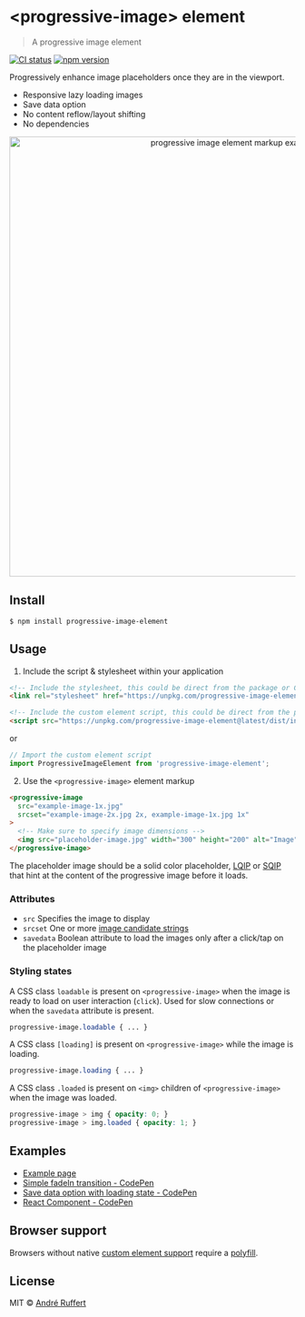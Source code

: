 # &lt;progressive-image&gt; element

> A progressive image element

[![CI status](https://github.com/andreruffert/progressive-image-element/workflows/CI/badge.svg)](https://github.com/andreruffert/progressive-image-element/actions?workflow=CI)
[![npm version](https://img.shields.io/npm/v/progressive-image-element.svg)](https://www.npmjs.com/package/progressive-image-element)

Progressively enhance image placeholders once they are in the viewport.

* Responsive lazy loading images
* Save data option
* No content reflow/layout shifting
* No dependencies

<div align="center">
  <img src="example-2x.png" alt="progressive image element markup example" width="774">
</div>


## Install

```console
$ npm install progressive-image-element
```


## Usage

1. Include the script & stylesheet within your application

  ```html
  <!-- Include the stylesheet, this could be direct from the package or CDN -->
  <link rel="stylesheet" href="https://unpkg.com/progressive-image-element@latest/dist/progressive-image-element.css" />

  <!-- Include the custom element script, this could be direct from the package or CDN -->
  <script src="https://unpkg.com/progressive-image-element@latest/dist/index.js"></script>
  ```

  or

  ```js
  // Import the custom element script
  import ProgressiveImageElement from 'progressive-image-element';
  ```

2. Use the `<progressive-image>` element markup

  ```html
  <progressive-image
    src="example-image-1x.jpg"
    srcset="example-image-2x.jpg 2x, example-image-1x.jpg 1x"
  >
    <!-- Make sure to specify image dimensions -->
    <img src="placeholder-image.jpg" width="300" height="200" alt="Image" />
  </progressive-image>
  ```
  The placeholder image should be a solid color placeholder, [LQIP](http://www.guypo.com/introducing-lqip-low-quality-image-placeholders) or [SQIP](https://github.com/technopagan/sqip) that hint at the content of the progressive image before it loads.

### Attributes

- `src` Specifies the image to display
- `srcset` One or more [image candidate strings](https://developer.mozilla.org/en-US/docs/Web/API/HTMLImageElement/srcset)
- `savedata` Boolean attribute to load the images only after a click/tap on the placeholder image

### Styling states

A CSS class `loadable` is present on `<progressive-image>` when the image is ready to load on user interaction (`click`).
Used for slow connections or when the `savedata` attribute is present.
```css
progressive-image.loadable { ... }
```

A CSS class `[loading]` is present on `<progressive-image>` while the image is loading.
```css
progressive-image.loading { ... }
```

A CSS class `.loaded` is present on `<img>` children of `<progressive-image>` when the image was loaded.
```css
progressive-image > img { opacity: 0; }
progressive-image > img.loaded { opacity: 1; }
```


## Examples
- [Example page](https://andreruffert.github.io/progressive-image-element/examples)
- [Simple fadeIn transition - CodePen](https://codepen.io/andreruffert/full/mdyZLrQ)
- [Save data option with loading state - CodePen](https://codepen.io/andreruffert/full/yLydrdb)
- [React Component - CodePen](https://codepen.io/andreruffert/full/KKpKVRO)


## Browser support

Browsers without native [custom element support][support] require a [polyfill][].

[support]: https://caniuse.com/#feat=custom-elementsv1
[polyfill]: https://github.com/webcomponents/polyfills/tree/master/packages/custom-elements


## License

MIT © [André Ruffert](https://andreruffert.com)
